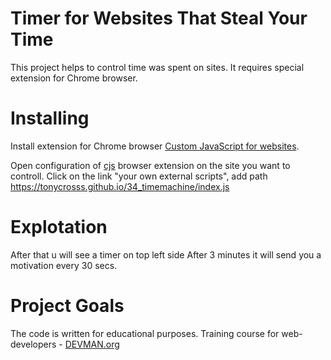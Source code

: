 # Timer for Websites That Steal Your Time

This project helps to control time was spent on sites. It requires special extension for Chrome browser.

# Installing

Install extension for Chrome browser [Custom JavaScript for websites](https://chrome.google.com/webstore/detail/custom-javascript-for-web/poakhlngfciodnhlhhgnaaelnpjljija).

Open configuration of [cjs](https://chrome.google.com/webstore/detail/custom-javascript-for-web/poakhlngfciodnhlhhgnaaelnpjljija) browser extension on the site you want to controll. Click on the link "your own external scripts", add path https://tonycrosss.github.io/34_timemachine/index.js

# Explotation

After that u will see a timer on top left side
After 3 minutes it will send you a motivation every 30 secs.


# Project Goals

The code is written for educational purposes. Training course for web-developers - [DEVMAN.org](https://devman.org)

